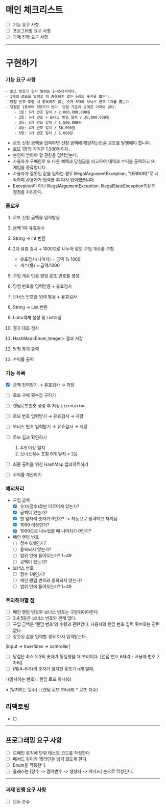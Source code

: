 
# 메인 체크리스트

- [ ]  기능 요구 사항
- [ ]  프로그래밍 요구 사항
- [ ]  과제 진행 요구 사항

---

# 구현하기

### 기능 요구 사항

```
- 로또 번호의 숫자 범위는 1~45까지이다.
- 1개의 로또를 발행할 때 중복되지 않는 6개의 숫자를 뽑는다.
- 당첨 번호 추첨 시 중복되지 않는 숫자 6개와 보너스 번호 1개를 뽑는다.
- 당첨은 1등부터 5등까지 있다. 당첨 기준과 금액은 아래와 같다.
    - 1등: 6개 번호 일치 / 2,000,000,000원
    - 2등: 5개 번호 + 보너스 번호 일치 / 30,000,000원
    - 3등: 5개 번호 일치 / 1,500,000원
    - 4등: 4개 번호 일치 / 50,000원
    - 5등: 3개 번호 일치 / 5,000원

```

- 로또 신청 금액을 입력하면 신청 금액에 해당하는만큼 로또를 발행해야 합니다.
- 로또 1장의 가격은 1,000원이다.
- 본인이 받아야 할 권한을 입력받는다.
- 사용자가 구매한로 또 다른 혜택과 당첨금을 비교하여 내역과 수익을 출력하고 또 게임을 종료합니다.
- 사용자가 잘못된 값을 입력한 경우 IllegalArgumentException, "[ERROR]"로 시작하여 사용자가 입력한 후 다시 입력했습니다.
- Exception이 아닌 IllegalArgumentException, IllegalStateException똑같은 결정을 처리한다.

### 플로우

1. 로또 신청 금액을 입력받음
2. 금액 1차 유효검사
3. String → int 변환
4. 2차 유효 검사 + 1000으로 나누어 로또 구입 개수를 구함
    - 유효검사(나머지) =  금액 % 1000
    - 개수(몫) = 금액/1000
5. 구입 개수 만큼 랜덤 로또 번호를 생성.

1. 당첨 번호를 입력받음 + 유효검사
2. 보너스 번호를 입력 받음 + 유효검사
3. String → List<Integer> 변환
4. Lotto객체 생성 및 List<Lotto>저장

1. 결과 대조 검사
2. HashMap<Enum,Integer> 결과 저장
3. 당첨 통계 출력
4. 수익률 출력

### 기능 목록

- [x]  금액 입력받기 → 유효검사 → 저장
- [ ]  로또 구매 횟수값 구하기
- [ ]  랜덤로또번호 생성 후 저장 `List<Lotto>`

- [ ]  로또 번호 입력받기 → 유효검사 → 저장
- [ ]  보너스 번호 입력받기 → 유효검사 → 저장

- [ ]  로또 결과 확인하기
    1. 4개 이상 일치
    2. 보너스점수 포함 6개 일치 = 2등
- [ ]  최종 출력을 위한 HashMap 업데이트하기
- [ ]  수익률 계산하기

### 예외처리
- 구입 금액
  - [x]  숫자(정수)로만 이루어져 있는가?
  - [x]  공백이 있는가?
  - [x]  맨 앞자리 숫자가 0인가? -> 자동으로 생략하고 처리됨
  - [x]  1000 이상인가?
  - [x]  1000으로 나누었을 때 나머지가 0인가?
- 메인 랜덤 번호
  - [ ]  정수 6개인가?
  - [ ]  중복되지 않는가?
  - [ ]  범위 안에 들어오는가? 1~49
  - [ ]  공백이 있는가?
- 보너스 번호
  - [ ]  정수 1개인가?
  - [ ]  메인 랜덤 번호와 중복되지 않는가?
  - [ ]  범위 안에 들어오는가? 1~49

### 주의해야할 점

- [ ]  메인 랜덤 번호와 보너스 번호는 구분되어야한다.
- [ ]  3,4,5등은 보너스 번호와 관계 없다.
- [ ]  구입 금액은 ‘랜덤 번호’의 수량과 관련있다. 사용자의 랜덤 번호 입력 횟수와는 관련 없다.
- [ ]  잘못된 값을 입력할 경우 다시 입력받는다.

  [input → true/fales → controller]

- [ ]  당첨은 최소 2개의 숫자가 동일했을 때 부터이다. [랜덤 번호 6자리 - 사용자 번호 7자리]
- [ ]  i개(4~6개)의 숫자가 일치한 로또가 n개 일때,

  i (일치하는 번호) : 랜덤 로또 하나(6)

  n (일치하는 등수)  : {랜덤 로또 하나(6) * 로또 개수}


## 리팩토링

- [ ] 

---

## 프로그래밍 요구 사항

- [ ]  도메인 로직에 단위 테스트 코드를 작성한다
- [ ]  메서드 길이가 15라인을 넘기 않도록 한다.
- [ ]  Enum을 적용한다.
- [ ] 클래스는 [상수 -> 멤버변수 -> 생성자 -> 메서드] 순으로 작성한다.

---

### 과제 진행 요구 사항

- [ ]  모두 준수